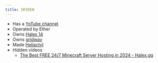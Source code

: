 ```yaml
---
title: SRYDEN
---
```


* Has a [YoTube channel](https://www.youtube.com/@SRYDEN)
* Operated by Ether
* Owns [Halex 14](../Hosts/halex.gg.md)
* Owns [gridway](https://gridway.io/)
* Made [Heliactyl](../Dashboards/heliactyl.md)
* Hidden videos
  * [The Best FREE 24/7 Minecraft Server Hosting in 2024 - Halex.gg](https://www.youtube.com/watch?v=Pyir_RsiaFw)